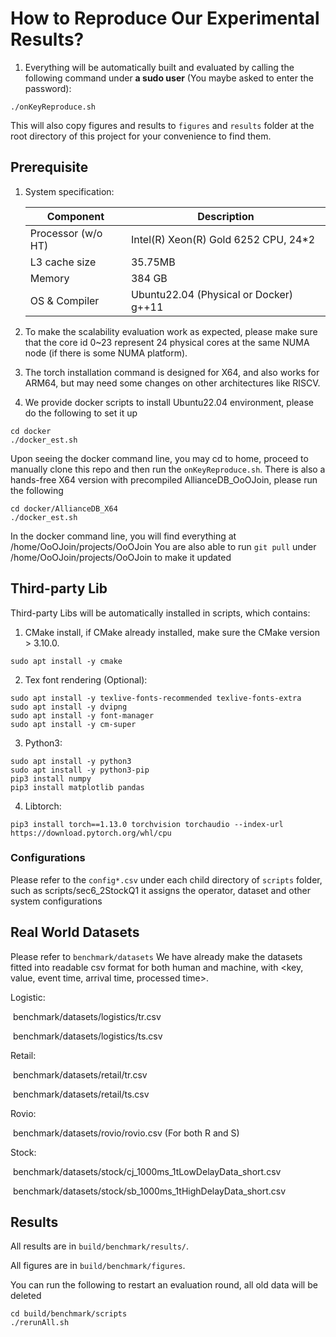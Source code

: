 # How to Reproduce Our Experimental Results?

1. Everything will be automatically built and evaluated by calling the following command under **a sudo user** (You maybe asked to enter the password):

```shell
./onKeyReproduce.sh
```
This will also copy figures and results to `figures` and `results` folder at the root directory of this project for your convenience to find them.

## Prerequisite

1. System specification:

   | Component          | Description                            |
   | ------------------ |----------------------------------------|
   | Processor (w/o HT) | Intel(R) Xeon(R) Gold 6252 CPU, 24*2   |
   | L3 cache size      | 35.75MB                                |
   | Memory             | 384 GB                                 |
   | OS & Compiler      | Ubuntu22.04 (Physical or Docker) g++11 |

2. To make the scalability evaluation work as expected, please make sure that the core id 0~23 represent 24 physical cores at the same NUMA node (if there is some NUMA platform).

3. The torch installation command is designed for X64, and also works for ARM64, but may need some changes on other architectures like RISCV.

4. We provide docker scripts to install Ubuntu22.04 environment, please do the following to set it up
```shell
cd docker
./docker_est.sh
```
Upon seeing the docker command line, you may cd to home, proceed to manually clone this repo and then run the `onKeyReproduce.sh`.
There is also a hands-free X64 version with precompiled AllianceDB_OoOJoin, please run the following
```shell
cd docker/AllianceDB_X64
./docker_est.sh
```
In the docker command line, you will find everything at /home/OoOJoin/projects/OoOJoin
You are also able to run `git pull` under /home/OoOJoin/projects/OoOJoin to make it updated

## Third-party Lib

Third-party Libs will be automatically installed in scripts, which contains:

1. CMake install, if CMake already installed, make sure the CMake version > 3.10.0.

```shell
sudo apt install -y cmake
```

2. Tex font rendering (Optional):

```shell
sudo apt install -y texlive-fonts-recommended texlive-fonts-extra
sudo apt install -y dvipng
sudo apt install -y font-manager
sudo apt install -y cm-super
```

3. Python3:

```shell
sudo apt install -y python3
sudo apt install -y python3-pip
pip3 install numpy
pip3 install matplotlib pandas
```

4. Libtorch:

```shell
pip3 install torch==1.13.0 torchvision torchaudio --index-url https://download.pytorch.org/whl/cpu
```

### Configurations
Please refer to the `config*.csv` under each child directory of `scripts` folder, 
such as scripts/sec6_2StockQ1
it assigns the operator, dataset and other system configurations

## Real World Datasets
Please refer to `benchmark/datasets`
We have already make the datasets fitted into readable csv format for both human and machine, with <key, value, event time, arrival time, processed time>.

Logistic: 

​	benchmark/datasets/logistics/tr.csv

​	benchmark/datasets/logistics/ts.csv

Retail:

​	benchmark/datasets/retail/tr.csv

​	benchmark/datasets/retail/ts.csv

Rovio:

​	benchmark/datasets/rovio/rovio.csv (For both R and S)

Stock: 

​	benchmark/datasets/stock/cj_1000ms_1tLowDelayData_short.csv

​	benchmark/datasets/stock/sb_1000ms_1tHighDelayData_short.csv

## Results

All results are in `build/benchmark/results/`.

All figures are in `build/benchmark/figures`.

You can run the following to restart an evaluation round, all old data will be deleted
```shell
cd build/benchmark/scripts
./rerunAll.sh
```